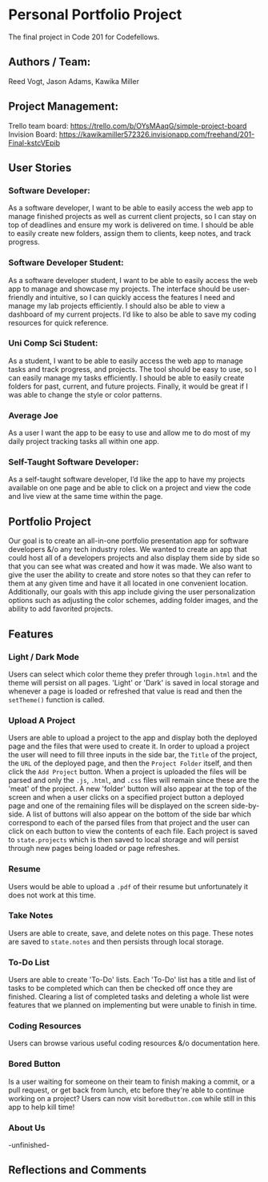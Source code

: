 # Personal Portfolio Project
The final project in Code 201 for Codefellows.

## Authors / Team: 
Reed Vogt, Jason Adams, Kawika Miller

## Project Management: 
Trello team board: 
https://trello.com/b/OYsMAaqG/simple-project-board
Invision Board: 
https://kawikamiller572326.invisionapp.com/freehand/201-Final-kstcVEpib

## User Stories

### Software Developer:
As a software developer, I want to be able to easily access the web app to manage finished projects as well as current client projects, so I can stay on top of deadlines and ensure my work is delivered on time. I should be able to easily create new folders, assign them to clients, keep notes, and track progress. 

### Software Developer Student:
As a software developer student, I want to be able to easily access the web app to manage and showcase my projects. The interface should be user-friendly and intuitive, so I can quickly access the features I need and manage my lab projects efficiently. I should also be able to view a dashboard of my current projects. I’d like to also be able to save my coding resources for quick reference. 

### Uni Comp Sci Student:
As a student, I want to be able to easily access the web app to manage tasks and track progress, and projects. The tool should be easy to use, so I can easily manage my tasks efficiently. I should be able to easily create folders for past, current, and future projects. Finally, it would be great if I was able to change the style or color patterns. 

### Average Joe
As a user I want the app to be easy to use and allow me to do most of my daily project tracking tasks all within one app.

### Self-Taught Software Developer:
As a self-taught software developer, I’d like the app to have my projects available on one page and be able to click on a project and view the code and live view at the same time within the page. 

## Portfolio Project
Our goal is to create an all-in-one portfolio presentation app for software developers &/o any tech industry roles. We wanted to create an app that could host all of a developers projects and also display them side by side so that you can see what was created and how it was made. We also want to give the user the ability to create and store notes so that they can refer to them at any given time and have it all located in one convenient location. Additionally, our goals with this app include giving the user personalization options such as adjusting the color schemes, adding folder images, and the ability to add favorited projects.

## Features

### Light / Dark Mode
Users can select which color theme they prefer through `login.html` and the theme will persist on all pages. 'Light' or 'Dark' is saved in local storage and whenever a page is loaded or refreshed that value is read and then the `setTheme()` function is called.

### Upload A Project
Users are able to upload a project to the app and display both the deployed page and the files that were used to create it. In order to upload a project the user will need to fill three inputs in the side bar, the `Title` of the project, the `URL` of the deployed page, and then the `Project Folder` itself, and then click the `Add Project` button. When a project is uploaded the files will be parsed and only the `.js`, `.html`, and `.css` files will remain since these are the 'meat' of the project. A new 'folder' button will also appear at the top of the screen and when a user clicks on a specified project button a deployed page and one of the remaining files will be displayed on the screen side-by-side. A list of buttons will also appear on the bottom of the side bar which correspond to each of the parsed files from that project and the user can click on each button to view the contents of each file. Each project is saved to `state.projects` which is then saved to local storage and will persist through new pages being loaded or page refreshes.

### Resume
Users would be able to upload a `.pdf` of their resume but unfortunately it does not work at this time.

### Take Notes
Users are able to create, save, and delete notes on this page. These notes are saved to `state.notes` and then persists through local storage.

### To-Do List
Users are able to create 'To-Do' lists. Each 'To-Do' list has a title and list of tasks to be completed which can then be checked off once they are finished. Clearing a list of completed tasks and deleting a whole list were features that we planned on implementing but were unable to finish in time.

### Coding Resources
Users can browse various useful coding resources &/o documentation here.

### Bored Button
Is a user waiting for someone on their team to finish making a commit, or a pull request, or get back from lunch, etc before they're able to continue working on a project? Users can now visit `boredbutton.com` while still in this app to help kill time!

### About Us
-unfinished-


## Reflections and Comments

